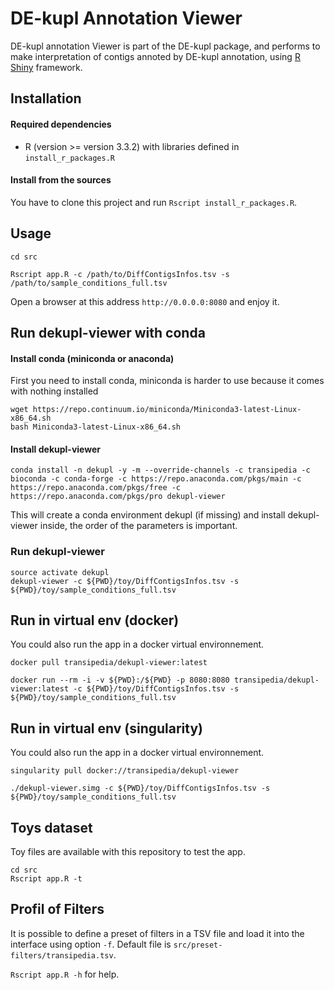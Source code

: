 # DE-kupl Annotation Viewer

DE-kupl annotation Viewer is part of the DE-kupl package, and performs to make interpretation of contigs annoted by DE-kupl annotation, using [R Shiny](https://shiny.rstudio.com/) framework.

## Installation

#### Required dependencies

* R (version >= version 3.3.2) with libraries defined in `install_r_packages.R`

#### Install from the sources
You have to clone this project and run `Rscript install_r_packages.R`.

## Usage

```
cd src

Rscript app.R -c /path/to/DiffContigsInfos.tsv -s /path/to/sample_conditions_full.tsv
```

Open a browser at this address `http://0.0.0.0:8080` and enjoy it.

## Run dekupl-viewer with conda
#### Install conda (miniconda or anaconda)

First you need to install conda, miniconda is harder to use because it comes with nothing installed

```
wget https://repo.continuum.io/miniconda/Miniconda3-latest-Linux-x86_64.sh
bash Miniconda3-latest-Linux-x86_64.sh
```
#### Install dekupl-viewer

```
conda install -n dekupl -y -m --override-channels -c transipedia -c bioconda -c conda-forge -c https://repo.anaconda.com/pkgs/main -c https://repo.anaconda.com/pkgs/free -c https://repo.anaconda.com/pkgs/pro dekupl-viewer
```
This will create a conda environment dekupl (if missing) and install dekupl-viewer inside, the order of the parameters is important.

### Run dekupl-viewer
```
source activate dekupl
dekupl-viewer -c ${PWD}/toy/DiffContigsInfos.tsv -s ${PWD}/toy/sample_conditions_full.tsv
```


## Run in virtual env (docker)
You could also run the app in a docker virtual environnement.
```
docker pull transipedia/dekupl-viewer:latest

docker run --rm -i -v ${PWD}:/${PWD} -p 8080:8080 transipedia/dekupl-viewer:latest -c ${PWD}/toy/DiffContigsInfos.tsv -s ${PWD}/toy/sample_conditions_full.tsv
```

## Run in virtual env (singularity)
You could also run the app in a docker virtual environnement.
```
singularity pull docker://transipedia/dekupl-viewer

./dekupl-viewer.simg -c ${PWD}/toy/DiffContigsInfos.tsv -s ${PWD}/toy/sample_conditions_full.tsv
```

## Toys dataset

Toy files are available with this repository to test the app.

```
cd src
Rscript app.R -t
```

## Profil of Filters

It is possible to define a preset of filters in a TSV file and load it into the interface using option `-f`. Default file is `src/preset-filters/transipedia.tsv`.

`Rscript app.R -h` for help.
